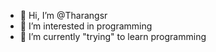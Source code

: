 - 👋 Hi, I’m @Tharangsr
- 👀 I’m interested in programming
- 🌱 I’m currently "trying" to learn programming
<!---- 💞️ I’m looking to collaborate on ...
- 📫 How to reach me ...
- ⚡ Fun fact: ...

<!---
Tharangsr/Tharangsr is a ✨ special ✨ repository because its `README.md` (this file) appears on your GitHub profile.
You can click the Preview link to take a look at your changes.
--->
